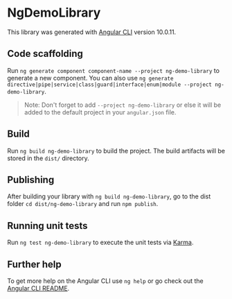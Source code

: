 # NgDemoLibrary

This library was generated with [Angular CLI](https://github.com/angular/angular-cli) version 10.0.11.

## Code scaffolding

Run `ng generate component component-name --project ng-demo-library` to generate a new component. You can also use `ng generate directive|pipe|service|class|guard|interface|enum|module --project ng-demo-library`.
> Note: Don't forget to add `--project ng-demo-library` or else it will be added to the default project in your `angular.json` file. 

## Build

Run `ng build ng-demo-library` to build the project. The build artifacts will be stored in the `dist/` directory.

## Publishing

After building your library with `ng build ng-demo-library`, go to the dist folder `cd dist/ng-demo-library` and run `npm publish`.

## Running unit tests

Run `ng test ng-demo-library` to execute the unit tests via [Karma](https://karma-runner.github.io).

## Further help

To get more help on the Angular CLI use `ng help` or go check out the [Angular CLI README](https://github.com/angular/angular-cli/blob/master/README.md).
